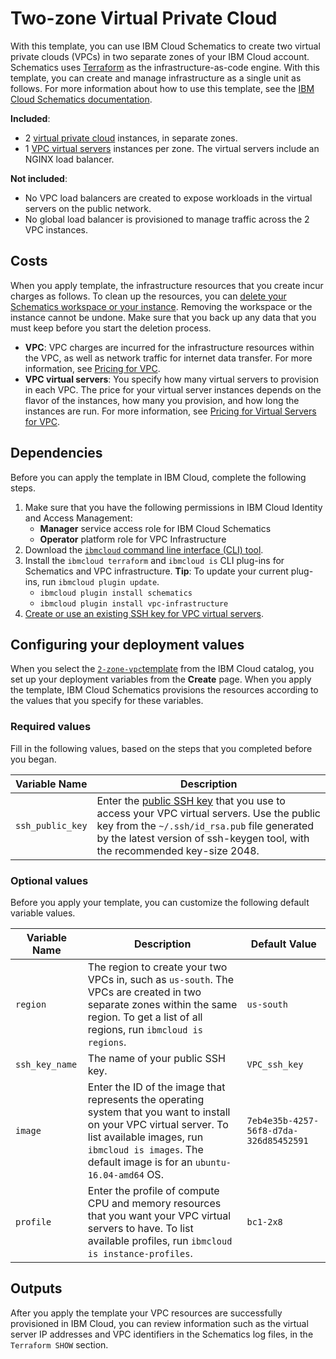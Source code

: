 # Two-zone Virtual Private Cloud

With this template, you can use IBM Cloud Schematics to create two virtual private clouds (VPCs) in two separate zones of your IBM Cloud account. Schematics uses [Terraform](https://www.terraform.io/) as the infrastructure-as-code engine. With this template, you can create and manage infrastructure as a single unit as follows. For more information about how to use this template, see the [IBM Cloud Schematics documentation](https://cloud.ibm.com/docs/schematics).

**Included**:
* 2 [virtual private cloud](https://cloud.ibm.com/docs/vpc-on-classic?topic=vpc-on-classic-getting-started) instances, in separate zones.
* 1 [VPC virtual servers](https://cloud.ibm.com/docs/vpc-on-classic-vsi?topic=vpc-on-classic-vsi-getting-started) instances per zone. The virtual servers include an NGINX load balancer.

**Not included**:
* No VPC load balancers are created to expose workloads in the virtual servers on the public network.
* No global load balancer is provisioned to manage traffic across the 2 VPC instances.

## Costs

When you apply template, the infrastructure resources that you create incur charges as follows. To clean up the resources, you can [delete your Schematics workspace or your instance](https://cloud.ibm.com/docs/schematics?topic=schematics-manage-lifecycle#destroy-resources). Removing the workspace or the instance cannot be undone. Make sure that you back up any data that you must keep before you start the deletion process.

* **VPC**: VPC charges are incurred for the infrastructure resources within the VPC, as well as network traffic for internet data transfer. For more information, see [Pricing for VPC](https://cloud.ibm.com/docs/vpc-on-classic?topic=vpc-on-classic-pricing-for-vpc).
* **VPC virtual servers**: You specify how many virtual servers to provision in each VPC. The price for your virtual server instances depends on the flavor of the instances, how many you provision, and how long the instances are run. For more information, see [Pricing for Virtual Servers for VPC](https://cloud.ibm.com/docs/infrastructure/vpc-on-classic?topic=vpc-on-classic-pricing-for-vpc#pricing-for-virtual-servers-for-vpc).

## Dependencies

Before you can apply the template in IBM Cloud, complete the following steps.

1.  Make sure that you have the following permissions in IBM Cloud Identity and Access Management:
    * **Manager** service access role for IBM Cloud Schematics
    * **Operator** platform role for VPC Infrastructure
2.  Download the [`ibmcloud` command line interface (CLI) tool](https://cloud.ibm.com/docs/cli/reference/ibmcloud?topic=cloud-cli-install-ibmcloud-cli).
3.  Install the `ibmcloud terraform` and `ibmcloud is` CLI plug-ins for Schematics and VPC infrastructure. **Tip**: To update your current plug-ins, run `ibmcloud plugin update`.
    *  `ibmcloud plugin install schematics`
    *  `ibmcloud plugin install vpc-infrastructure`
4.  [Create or use an existing SSH key for VPC virtual servers](https://cloud.ibm.com/docs/vpc-on-classic-vsi?topic=vpc-on-classic-vsi-ssh-keys).

## Configuring your deployment values

When you select the [`2-zone-vpc`template](https://cloud.ibm.com/catalog/content/2-zone-vpc) from the IBM Cloud catalog, you set up your deployment variables from the **Create** page. When you apply the template, IBM Cloud Schematics provisions the resources according to the values that you specify for these variables.

### Required values
Fill in the following values, based on the steps that you completed before you began.

|Variable Name|Description|
|-------------|-----------|
|`ssh_public_key`|Enter the [public SSH key](https://cloud.ibm.com/docs/vpc-on-classic-vsi?topic=vpc-on-classic-vsi-ssh-keys) that you use to access your VPC virtual servers. Use the public key from the `~/.ssh/id_rsa.pub` file generated by the latest version of ssh-keygen tool, with the recommended key-size 2048.|

### Optional values
Before you apply your template, you can customize the following default variable values.

|Variable Name|Description|Default Value|
|-------------|-----------|-------------|
|`region`|The region to create your two VPCs in, such as `us-south`. The VPCs are created in two separate zones within the same region. To get a list of all regions, run `ibmcloud is regions`.|`us-south`|
|`ssh_key_name`|The name of your public SSH key.|`VPC_ssh_key`|
|`image`|Enter the ID of the image that represents the operating system that you want to install on your VPC virtual server. To list available images, run `ibmcloud is images`. The default image is for an `ubuntu-16.04-amd64` OS.|`7eb4e35b-4257-56f8-d7da-326d85452591`|
|`profile`|Enter the profile of compute CPU and memory resources that you want your VPC virtual servers to have. To list available profiles, run `ibmcloud is instance-profiles`.|`bc1-2x8`|


## Outputs
After you apply the template your VPC resources are successfully provisioned in IBM Cloud, you can review information such as the virtual server IP addresses and VPC identifiers in the Schematics log files, in the `Terraform SHOW` section.
